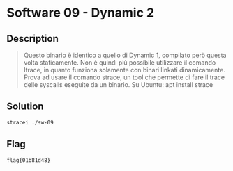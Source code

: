 # Software 09 - Dynamic 2

## Description
> Questo binario è identico a quello di Dynamic 1, compilato però questa volta staticamente. 
Non è quindi più possibile utilizzare il comando ltrace, in quanto funziona solamente con binari linkati dinamicamente. 
Prova ad usare il comando strace, un tool che permette di fare il trace delle syscalls eseguite da un binario. 
Su Ubuntu: apt install strace

## Solution
```sh
stracei ./sw-09
```
  
## Flag
`flag{01b81d48}`